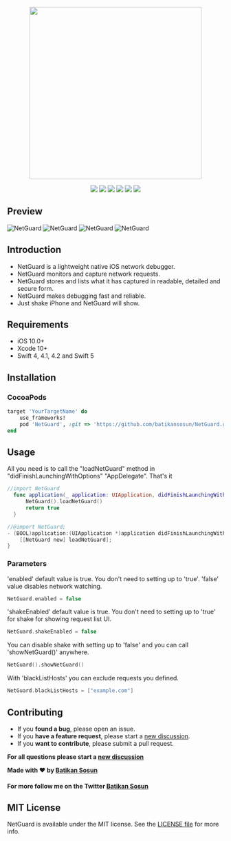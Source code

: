 
<p align="center">
    <img width="400" src="https://github.com/batikansosun/NetGuard/blob/main/NetGuardDemo/logo.png?raw=true">
</p>

<p align="center">
    <a title="Pod Version" href="https://cocoapods.org/pods/NetGuard"><img src="https://img.shields.io/badge/pod-v1.0-green"/></a>
    <a title="Swift Version" href="https://cocoapods.org/pods/NetGuard"><img src="https://img.shields.io/badge/Swift-v5-red"/></a>
    <a title="MIT LICENSE" href="https://github.com/batikansosun/NetGuard/LICENSE"><img src="https://img.shields.io/badge/LICENSE-MIT-lightgrey"/></a>
    <a title="Support" href="https://twitter.com/batikansosun"><img src="https://img.shields.io/badge/Twitter%20Support-%40batikansosun-yellow"/></a>
    <a title="Platform" href=""><img src="https://img.shields.io/badge/Platform-iOS-yellowgreen"/></a>
    <a title="Cocoapods" href="https://cocoapods.org/pods/NetGuard"><img src="https://img.shields.io/badge/Cocoapods-compatible-green"/></a>
</p>

## Preview
![NetGuard](https://github.com/batikansosun/NetGuard/blob/main/NetGuardDemo/SS/NetGuard-SS4.png?raw=true)
![NetGuard](https://github.com/batikansosun/NetGuard/blob/main/NetGuardDemo/SS/NetGuard-SS3.png?raw=true)
![NetGuard](https://github.com/batikansosun/NetGuard/blob/main/NetGuardDemo/SS/NetGuard-SS2.png?raw=true)
![NetGuard](https://github.com/batikansosun/NetGuard/blob/main/NetGuardDemo/SS/NetGuard-SS1.png?raw=true)


## Introduction

- NetGuard is a lightweight native iOS network debugger. 
- NetGuard monitors and capture network requests. 
- NetGuard stores and lists what it has captured in readable, detailed and secure form. 
- NetGuard makes debugging fast and reliable.
- Just shake iPhone and NetGuard will show.

## Requirements

- iOS 10.0+
- Xcode 10+
- Swift 4, 4.1, 4.2 and Swift 5


## Installation

### CocoaPods
```ruby
target 'YourTargetName' do
    use_frameworks!
    pod 'NetGuard', :git => 'https://github.com/batikansosun/NetGuard.git', :tag => '2.0'
end
```

## Usage
All you need is to call the "loadNetGuard" method in "didFinishLaunchingWithOptions" "AppDelegate". That's it
```swift
//import NetGuard
  func application(_ application: UIApplication, didFinishLaunchingWithOptions launchOptions: [UIApplication.LaunchOptionsKey: Any]?) -> Bool {
      NetGuard().loadNetGuard()
      return true
  }
```

```objective-c
//@import NetGuard;
- (BOOL)application:(UIApplication *)application didFinishLaunchingWithOptions:(NSDictionary *)launchOptions {
    [[NetGuard new] loadNetGuard];
}
```

### Parameters
'enabled' default value is true. You don't need to setting up to 'true'. 'false' value disables network watching.
```swift
NetGuard.enabled = false
```
'shakeEnabled' default value is true. You don't need to setting up to 'true' for shake for showing request list UI.
```swift
NetGuard.shakeEnabled = false
```
You can disable shake with setting up to 'false' and you can call 'showNetGuard()' anywhere.
```swift
NetGuard().showNetGuard()
```
With 'blackListHosts' you can exclude requests you defined.
```swift
NetGuard.blackListHosts = ["example.com"]
```
## Contributing
- If you **found a bug**, please open an issue.
- If you **have a feature request**, please start a [new discussion](https://github.com/batikansosun/NetGuard/discussions/new).
- If you **want to contribute**, please submit a pull request.

**For all questions please start a [new discussion](https://github.com/batikansosun/NetGuard/discussions/new)**

**Made with ❤️ by [Batikan Sosun](https://github.com/batikansosun)**
#### For more follow me on the Twitter [Batikan Sosun](https://twitter.com/batikansosun)


## MIT License
NetGuard is available under the MIT license. See the <a href="https://github.com/batikansosun/NetGuard/blob/main/LICENSE">LICENSE file</a> for more info.


